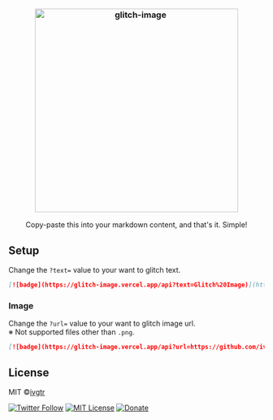 <div align="center">
  <h3>
    <img width="400" alt="glitch-image" src="https://glitch-image.vercel.app/api">
  </h3>
  <p align="center">Copy-paste this into your markdown content, and that's it. Simple!</p>
</div>

## Setup

Change the `?text=` value to your want to glitch text.

```md
[![badge](https://glitch-image.vercel.app/api?text=Glitch%20Image)](https://glitch-image.vercel.app/api?text=Glitch%20Image)
```

### Image

Change the `?url=` value to your want to glitch image url.  
※ Not supported files other than `.png`.

```md
[![badge](https://glitch-image.vercel.app/api?url=https://github.com/ivgtr.png)](https://glitch-image.vercel.app/api?url=https://github.com/ivgtr.png)
```

## License

MIT ©[ivgtr](https://github.com/ivgtr)

[![Twitter Follow](https://img.shields.io/twitter/follow/ivgtr?style=social)](https://twitter.com/ivgtr) [![MIT License](http://img.shields.io/badge/license-MIT-blue.svg?style=flat)](LICENSE) [![Donate](https://img.shields.io/badge/%EF%BC%84-support-green.svg?style=flat-square)](https://www.buymeacoffee.com/ivgtr)
